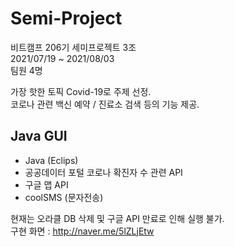 # Semi-Project
비트캠프 206기 세미프로젝트 3조<br/>
2021/07/19 ~ 2021/08/03<br/>
팀원 4명<br/>

가장 핫한 토픽 Covid-19로 주제 선정.<br/>
코로나 관련 백신 예약 / 진료소 검색 등의 기능 제공.

## Java GUI
- Java (Eclips)
- 공공데이터 포털 코로나 확진자 수 관련 API
- 구글 맵 API
- coolSMS (문자전송)

현재는 오라클 DB 삭제 및 구글 API 만료로 인해 실행 불가.<br/>
구현 화면 : http://naver.me/5lZLjEtw
